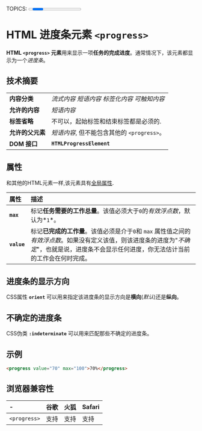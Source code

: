 TOPICS: <progress>
        <progress> max attribute
        <progress> value attribute

# HTML 进度条元素 `<progress>`

**HTML `<progress>` 元素**用来显示一项**任务的完成进度**。通常情况下，该元素都显示为一个*进度条*。

## 技术摘要

|  |  |
| :-- | :-- |
| **内容分类** | *流式内容* *短语内容* *标签化内容* *可触知内容* |
| **允许的内容** | *短语内容* |
| **标签省略** | 不可以，起始标签和结束标签都是必须的. |
| **允许的父元素** | *短语内容*, 但不能包含其他的 `<progress>`。 |
| **DOM 接口** | **`HTMLProgressElement`** |

## 属性

和其他的HTML元素一样,该元素具有[全局属性](/zh-hans/webfrontend/HTML_Global_Attributes).

| 属性 | 描述 |
| :-- | :-- |
| **`max`** | 标记**任务需要的工作总量**。该值必须大于`0`的*有效浮点数*，默认为*`1`*。|
| **`value`** | 标记**已完成的工作量**。该值必须是介于`0`和 `max` 属性值之间的*有效浮点数*。如果没有定义该值，则该进度条的进度为"*不确定*"，也就是说，进度条不会显示任何进度，你无法估计当前的工作会在何时完成。|

## 进度条的显示方向

CSS属性 **`orient`** 可以用来指定该进度条的显示方向是**横向**(*默认*)还是**纵向**。

## 不确定的进度条

CSS伪类 **`:indeterminate`** 可以用来匹配那些不确定的进度条。

## 示例

```html
<progress value="70" max="100">70%</progress>
```

## 浏览器兼容性

| - | 谷歌 | 火狐 | Safari |
| :--- | :--- | :--- | :--- |
| `<progress>` | 支持 | 支持 | 支持 |
